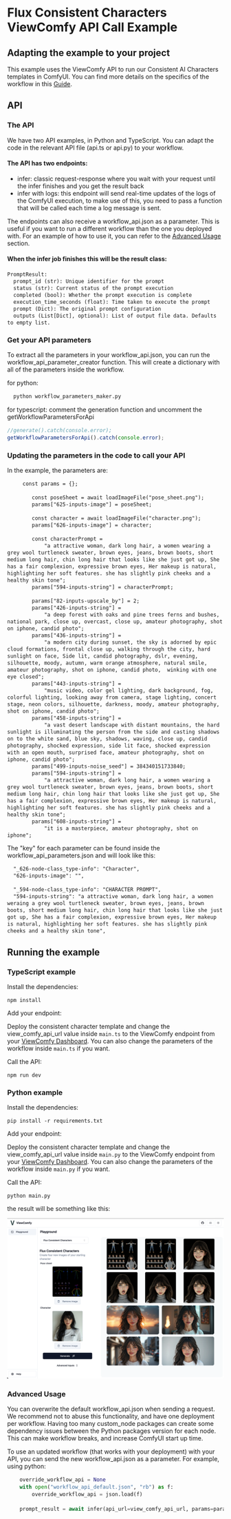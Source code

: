 # Flux Consistent Characters ViewComfy API Call Example

## Adapting the example to your project

This example uses the ViewComfy API to run our Consistent AI Characters templates in ComfyUI.
You can find more details on the specifics of the workflow in this [Guide](https://www.viewcomfy.com/blog/consistent-ai-characters-with-flux-and-comfyui "Consistent AI Characters using Flux in ComfyUI").

## API

### The API

We have two API examples, in Python and TypeScript. You can adapt the code in the relevant API file (api.ts or api.py) to your workflow.

#### The API has two endpoints:

-   infer: classic request-response where you wait with your request until the infer finishes and you get the result back
-   infer with logs: this endpoint will send real-time updates of the logs of the ComfyUI execution, to make use of this, you need to pass
    a function that will be called each time a log message is sent.

The endpoints can also receive a workflow_api.json as a parameter. This is useful if you want to run a different workflow than the one you deployed with. For an example of how to use it, you can refer to the [Advanced Usage](#advanced-usage) section.

#### When the infer job finishes this will be the result class:

```
PromptResult:
  prompt_id (str): Unique identifier for the prompt
  status (str): Current status of the prompt execution
  completed (bool): Whether the prompt execution is complete
  execution_time_seconds (float): Time taken to execute the prompt
  prompt (Dict): The original prompt configuration
  outputs (List[Dict], optional): List of output file data. Defaults to empty list.
```

### Get your API parameters

To extract all the parameters in your workflow_api.json, you can run the workflow_api_parameter_creator function. This will create a dictionary with all of the parameters inside the workflow.

for python:

```python
  python workflow_parameters_maker.py
```

for typescript: comment the generation function and uncomment the getWorkflowParametersForApi

```typescript
//generate().catch(console.error);
getWorkflowParametersForApi().catch(console.error);
```

### Updating the parameters in the code to call your API

In the example, the parameters are:

```
     const params = {};

        const poseSheet = await loadImageFile("pose_sheet.png");
        params["625-inputs-image"] = poseSheet;

        const character = await loadImageFile("character.png");
        params["626-inputs-image"] = character;

        const characterPrompt =
            "a attractive woman, dark long hair, a women wearing a grey wool turtleneck sweater, brown eyes, jeans, brown boots, short medium long hair, chin long hair that looks like she just got up, She has a fair complexion, expressive brown eyes, Her makeup is natural, highlighting her soft features. she has slightly pink cheeks and a healthy skin tone";
        params["594-inputs-string"] = characterPrompt;

        params["82-inputs-upscale_by"] = 2;
        params["426-inputs-string"] =
            "a deep forest with oaks and pine trees ferns and bushes, national park, close up, overcast, close up, amateur photography, shot on iphone, candid photo";
        params["436-inputs-string"] =
            "a modern city during sunset, the sky is adorned by epic cloud formations, frontal close up, walking through the city, hard sunlight on face, Side lit, candid photography, dslr, evening, silhouette, moody, autumn, warm orange atmosphere, natural smile, amateur photography, shot on iphone, candid photo,  winking with one eye closed";
        params["443-inputs-string"] =
            "music video, color gel lighting, dark background, fog, colorful lighting, looking away from camera, stage lighting, concert stage, neon colors, silhouette, darkness, moody, amateur photography, shot on iphone, candid photo";
        params["458-inputs-string"] =
            "a vast desert landscape with distant mountains, the hard sunlight is illuminating the person from the side and casting shadows on to the white sand, blue sky, shadows, waving, close up, candid photography, shocked expression, side lit face, shocked expression with an open mouth, surprised face, amateur photography, shot on iphone, candid photo";
        params["499-inputs-noise_seed"] = 384340151733840;
        params["594-inputs-string"] =
            "a attractive woman, dark long hair, a women wearing a grey wool turtleneck sweater, brown eyes, jeans, brown boots, short medium long hair, chin long hair that looks like she just got up, She has a fair complexion, expressive brown eyes, Her makeup is natural, highlighting her soft features. she has slightly pink cheeks and a healthy skin tone";
        params["608-inputs-string"] =
            "it is a masterpiece, amateur photography, shot on iphone";

```

The "key" for each parameter can be found inside the workflow_api_parameters.json and will look like this:

```
  "_626-node-class_type-info": "Character",
  "626-inputs-image": "",

  "_594-node-class_type-info": "CHARACTER PROMPT",
  "594-inputs-string": "a attractive woman, dark long hair, a women weraing a grey wool turtleneck sweater, brown eyes, jeans, brown boots, short medium long hair, chin long hair that looks like she just got up, She has a fair complexion, expressive brown eyes, Her makeup is natural, highlighting her soft features. she has slightly pink cheeks and a healthy skin tone",

```

## Running the example

### TypeScript example

Install the dependencies:

```
npm install
```

Add your endpoint:

Deploy the consistent character template and change the view_comfy_api_url value inside `main.ts` to the ViewComfy endpoint from your [ViewComfy Dashboard](https://app.viewcomfy.com). You can also change the parameters of the workflow inside `main.ts` if you want.

Call the API:

```
npm run dev
```

### Python example

Install the dependencies:

```
pip install -r requirements.txt
```

Add your endpoint:

Deploy the consistent character template and change the view_comfy_api_url value inside `main.py` to the ViewComfy endpoint from your [ViewComfy Dashboard](https://app.viewcomfy.com). You can also change the parameters of the workflow inside `main.py` if you want.

Call the API:

```
python main.py
```

the result will be something like this:

![flux consistent characters result](https://raw.githubusercontent.com/ViewComfy/cloud-public/main/workflows/flux-consistent-characters/flux_consistent_characters_result.png "flux consistent characters result")

<a id="advanced-usage"></a>

### Advanced Usage

You can overwrite the default workflow_api.json when sending a request. We recommend not to abuse this functionality, and have one deployment
per workflow. Having too many custom_node packages can create some dependency issues between the Python packages version for each node. This can make workflow breaks, and increase ComfyUI start up time.

To use an updated workflow (that works with your deployment) with your API, you can send the new workflow_api.json as a parameter. For example, using python: 

```python
    override_workflow_api = None
    with open("workflow_api_default.json", "rb") as f:
        override_workflow_api = json.load(f)

    prompt_result = await infer(api_url=view_comfy_api_url, params=params, override_workflow_api=override_workflow_api)

```
